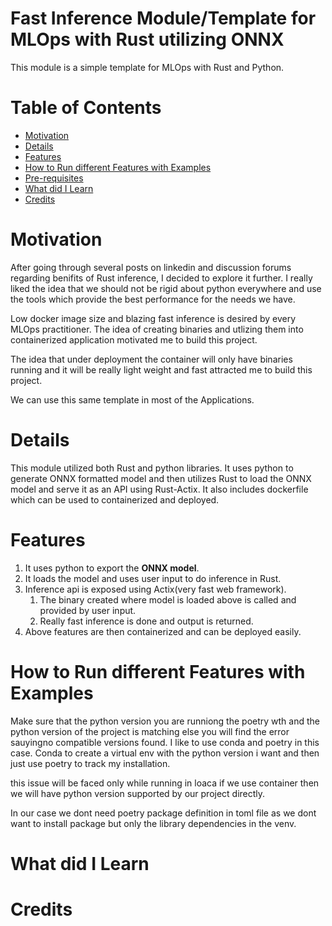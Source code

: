 # Fast Inference Module/Template for MLOps with Rust utilizing ONNX

This module is a simple template for MLOps with Rust and Python. 

# Table of Contents

- [Motivation](#motivation)
- [Details](#details)
- [Features](#features)
- [How to Run different Features with Examples](#how-to-run-different-features-with-examples)
- [Pre-requisites](#Prerequisites)
- [What did I Learn](#what-did-i-learn)
- [Credits](#credits)
    

# Motivation

After going through several posts on linkedin and discussion forums regarding benifits of Rust inference, I decided to explore it further. I really liked the idea that we should not be rigid about python everywhere and use the tools which provide the best performance for the needs we have.

Low docker image size and blazing fast inference is desired by every MLOps practitioner. The idea of creating binaries and utlizing them into containerized application motivated me to build this project.

The idea that under deployment the container will only have binaries running and it will be really light weight and fast attracted me to build this project. 

We can use this same template in most of the Applications.

# Details

This module utilized both Rust and python libraries. It uses python to generate ONNX formatted model and then utilizes Rust to load the ONNX model and serve it as an API using Rust-Actix. It also includes dockerfile which can be used to containerized and deployed.

# Features

1. It uses python to export the **ONNX model**.
2. It loads the model and uses user input to do inference in Rust.
3. Inference api is exposed using Actix(very fast web framework).
   1. The binary created where model is loaded above is called and provided by user input.
   2. Really fast inference is done and output is returned.
4. Above features are then containerized and can be deployed easily.

# How to Run different Features with Examples

Make sure that the python version you are runniong the poetry wth and the python version of the project is matching else you will find the error sauyingno compatible versions found. I like to use conda and poetry in this case. Conda to create a virtual env with the python version i want and then just use poetry to track my installation.

this issue will be faced only while running in loaca if we use container then we will have python version supported by our project directly.

In our case we dont need poetry package definition in toml file as we dont want to install package but only the library dependencies in the venv.

# What did I Learn

# Credits